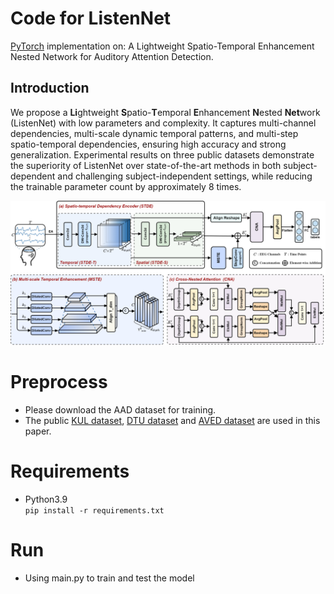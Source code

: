 # Code for ListenNet
[PyTorch](https://pytorch.org/) implementation on: A Lightweight Spatio-Temporal Enhancement Nested Network for Auditory Attention Detection.

## Introduction
We propose a **Li**ghtweight **S**patio-**T**emporal  **E**nhancement **N**ested **Net**work (ListenNet) with low parameters and complexity. It captures multi-channel dependencies, multi-scale dynamic temporal patterns, and multi-step spatio-temporal dependencies, ensuring high accuracy and strong generalization. Experimental results on three public datasets demonstrate the superiority of ListenNet over state-of-the-art methods in both subject-dependent and challenging subject-independent settings, while reducing the trainable parameter count by approximately 8 times.


<p align="center">
<img src="https://github.com/fchest/ListenNet/blob/main/OVERVIEW.png">
</p>

# Preprocess
* Please download the AAD dataset for training.
* The public [KUL dataset](https://zenodo.org/records/4004271), [DTU dataset](https://zenodo.org/record/1199011#.Yx6eHKRBxPa) and [AVED dataset](https://iiphci.ahu.edu.cn/toAuditoryAttention) are used in this paper.

# Requirements
+ Python3.9 \
`pip install -r requirements.txt`

# Run
* Using main.py to train and test the model
